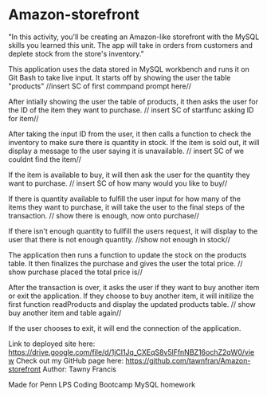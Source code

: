 # Amazon-storefront

"In this activity, you'll be creating an Amazon-like storefront with the MySQL skills you learned this unit. The app will take in orders from customers and deplete stock from the store's inventory."

This application uses the data stored in MySQL workbench and runs it on Git Bash to take live input. 
It starts off by showing the user the table "products" 
//insert SC of first commpand prompt here// 

After intially showing the user the table of products, it then asks the user for the ID of the item they want to purchase. 
// insert SC of startfunc asking ID for item//

After taking the input ID from the user, it then calls a function to check the inventory to make sure there is quantity in stock. If the item is sold out, it will display a message to the user saying it is unavailable.
// insert SC of we couldnt find the item//

If the item is available to buy, it will then ask the user for the quantity they want to purchase. 
// insert SC of how many would you like to buy//

If there is quantity available to fulfill the user input for how many of the items they want to purchase, it will take the user to the final steps of the transaction. 
// show there is enough, now onto purchase//

If there isn't enough quantity to fullfill the users request, it will display to the user that there is not enough quantity.
//show not enough in stock//

The application then runs a function to update the stock on the products table. It then finalizes the purchase and gives the user the total price. 
// show purchase placed the total price is//

After the transaction is over, it asks the user if they want to buy another item or exit the application. If they choose to buy another item, it will initilize the first function readProducts and display the updated products table.
// show buy another item and table again//

If the user chooses to exit, it will end the connection of the application. 

Link to deployed site here: https://drive.google.com/file/d/1jCl1Jq_CXEqS8v5lFfnNBZ16ochZ2qW0/view
Check out my GitHub page here: https://github.com/tawnfran/Amazon-storefront
Author: Tawny Francis

Made for Penn LPS Coding Bootcamp MySQL homework

